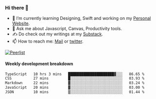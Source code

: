 ### Hi there 👋

- 🌱 I’m currently learning Designing, Swift and working on my [Personal Website](https://vaishak.de/).
- 💬 Ask me about Javascript, Canvas,  Productivity tools. 
- :writing_hand: Do check out my writings at my [Substack](https://kvaishak.substack.com/).
- 📫 How to reach me: [Mail](mailto:vaishak.kaippanchery@gmail.com) or [twitter](https://twitter.com/kvaishark).

[![Peerlist](https://github-readme-badge.peerlist.io/api/vaishak?style=plastic)](https://peerlist.io/vaishak)

#### Weekly development breakdown

<!--START_SECTION:waka-->

```txt
TypeScript   10 hrs 3 mins   █████████████████████▓░░░   86.65 %
CSS          27 mins         █░░░░░░░░░░░░░░░░░░░░░░░░   03.93 %
Markdown     22 mins         ▓░░░░░░░░░░░░░░░░░░░░░░░░   03.24 %
JavaScript   20 mins         ▓░░░░░░░░░░░░░░░░░░░░░░░░   03.00 %
JSON         10 mins         ▒░░░░░░░░░░░░░░░░░░░░░░░░   01.44 %
```

<!--END_SECTION:waka-->
